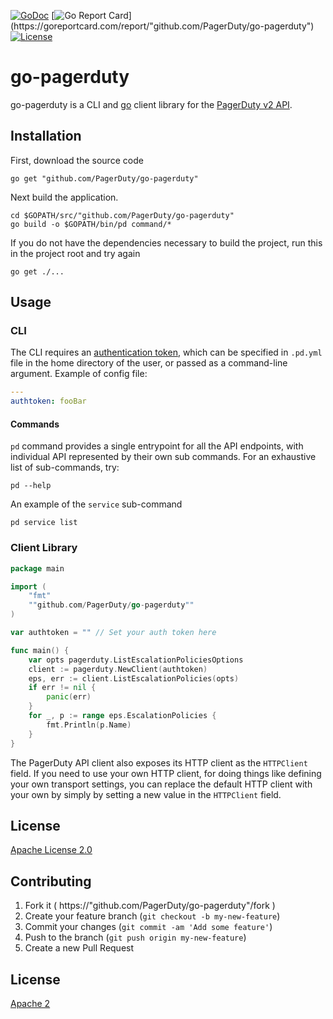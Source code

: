[![GoDoc](https://godoc.org/"github.com/PagerDuty/go-pagerduty"?status.svg)](http://godoc.org/"github.com/PagerDuty/go-pagerduty") [![Go Report Card](https://goreportcard.com/badge/"github.com/PagerDuty/go-pagerduty")](https://goreportcard.com/report/"github.com/PagerDuty/go-pagerduty") [![License](https://img.shields.io/badge/License-Apache%202.0-blue.svg)](https://github.com/gojp/goreportcard/blob/master/LICENSE)
# go-pagerduty

go-pagerduty is a CLI and [go](https://golang.org/) client library for the [PagerDuty v2 API](https://v2.developer.pagerduty.com/v2/page/api-reference).

## Installation

First, download the source code
```cli
go get "github.com/PagerDuty/go-pagerduty"
```

Next build the application.
```cli
cd $GOPATH/src/"github.com/PagerDuty/go-pagerduty"
go build -o $GOPATH/bin/pd command/*
```
If you do not have the dependencies necessary to build the project, run this in the project root and try again

```cli
go get ./...
```

## Usage

### CLI

The CLI requires an [authentication token](https://v2.developer.pagerduty.com/docs/authentication), which can be specified in `.pd.yml`
file in the home directory of the user, or passed as a command-line argument.
Example of config file:

```yaml
---
authtoken: fooBar
```

#### Commands
`pd` command provides a single entrypoint for all the API endpoints, with individual
API represented by their own sub commands. For an exhaustive list of sub-commands, try:
```
pd --help
```

An example of the `service` sub-command

```
pd service list
```


### Client Library

```go
package main

import (
	"fmt"
	""github.com/PagerDuty/go-pagerduty""
)

var	authtoken = "" // Set your auth token here

func main() {
	var opts pagerduty.ListEscalationPoliciesOptions
	client := pagerduty.NewClient(authtoken)
	eps, err := client.ListEscalationPolicies(opts)
	if err != nil {
		panic(err)
	}
	for _, p := range eps.EscalationPolicies {
		fmt.Println(p.Name)
	}
}
```

The PagerDuty API client also exposes its HTTP client as the `HTTPClient` field.
If you need to use your own HTTP client, for doing things like defining your own
transport settings, you can replace the default HTTP client with your own by
simply by setting a new value in the `HTTPClient` field.
## License
[Apache License 2.0](http://www.apache.org/licenses/LICENSE-2.0)

## Contributing

1. Fork it ( https://"github.com/PagerDuty/go-pagerduty"/fork )
2. Create your feature branch (`git checkout -b my-new-feature`)
3. Commit your changes (`git commit -am 'Add some feature'`)
4. Push to the branch (`git push origin my-new-feature`)
5. Create a new Pull Request

## License
[Apache 2](http://www.apache.org/licenses/LICENSE-2.0)
